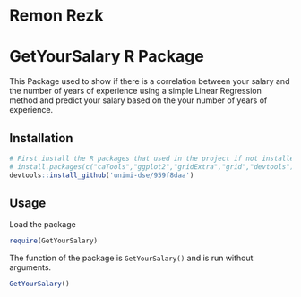 # Remon Rezk

# GetYourSalary R Package

This Package used to show if there is a correlation between your salary and the number of years of experience using a simple Linear Regression method and predict your salary based on the your number of years of experience.

## Installation

```R
# First install the R packages that used in the project if not installed
# install.packages(c("caTools","ggplot2","gridExtra","grid","devtools"))
devtools::install_github('unimi-dse/959f8daa')
```

## Usage

Load the package

```R
require(GetYourSalary)
```

The function of the package is `GetYourSalary()` and is run without arguments.

```R
GetYourSalary()
```
